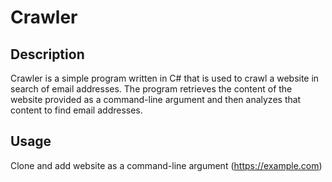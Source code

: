 # Crawler

Description
----
Crawler is a simple program written in C# that is used to crawl a website in search of email addresses. The program retrieves the content of the website provided as a command-line argument and then analyzes that content to find email addresses.

Usage
----
Clone and add website as a command-line argument (https://example.com)

